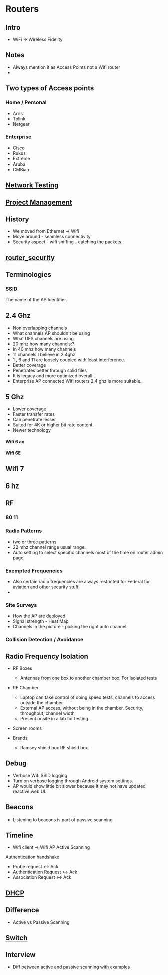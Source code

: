 # Routers

## Intro

- WiFi -> Wireless Fidelity

## Notes

- Always mention it as Access Points not a Wifi router
- 

## Two types of Access points

###  Home / Personal
- Arris
- Tplink
- Netgear

### Enterprise

- Cisco
- Rukus
- Extreme
- Aruba
- CMBian

## [Network Testing](network_testing.md)


## [Project Management](project_management.md)




## History

- We moved from Ethernet -> Wifi
- Move around - seamless connectivity
- Security aspect - wifi sniffing - catching the packets.



## [router_security](router_security.md)



## Terminologies

### SSID
The name of the AP Identifier.

## 2.4 Ghz

- Non overlapping channels
- What channels AP shouldn't be using
- What DFS channels are using
- 20 mhz how many channels:?
- In 40 mhz how many channels
- 11 channels I believe in 2.4ghz
- 1 , 6 and 11 are loosely coupled with least interference. 
- Better coverage
- Penetrates better through solid files
- It is legacy and more optimized overall.
- Enterprise AP connected Wifi routers 2.4 ghz is more suitable.

## 5 Ghz
- Lower coverage
- Faster transfer rates
- Can penetrate lesser
- Suited for 4K or higher bit rate content. 
- Newer technology

####  Wifi 6 ax

#### Wifi 6E


## Wifi 7


## 6 hz


## RF

### 80 11



### Radio Patterns

- two or three patterns
- 22 mhz channel range usual range.
- Auto setting to select specific channels most of the time on router admin page.

### Exempted Frequencies

- Also certain radio frequencies are always restricted for Federal for aviation and other security stuff.
- 

### Site Surveys

- How the AP are deployed
- Signal strength - Heat Map
- Channels in the picture - picking the right auto channel.

### Collision Detection / Avoidance


## Radio Frequency Isolation

- RF Boxes 
	- Antennas from one box to another chamber box. For isolated tests

- RF Chamber
	- Laptop can take control of doing speed tests, channels to access outside the chamber
	- External AP access, without being in the chamber. Security, throughput, channel width
	- Present onsite in a lab for testing.

- Screen rooms

- Brands 
	- Ramsey shield box RF shield box.




## Debug

- Verbose Wifi SSID logging
- Turn on verbose logging through Android system settings.
- AP would show little bit slower because it may not have updated reactive web UI.





## Beacons
- Listening to beacons is part of passive scanning


## Timeline

- Wifi client -> Wifi AP
Active Scanning

Authentication handshake
- Probe request <->  Ack
- Authentication Request  <-> Ack
- Association Request <-> Ack



## [DHCP](DHCP.md)

## Difference

- Active vs Passive Scanning


## [Switch](network/switch.md)

## Interview

- Diff between active and passive scanning with examples